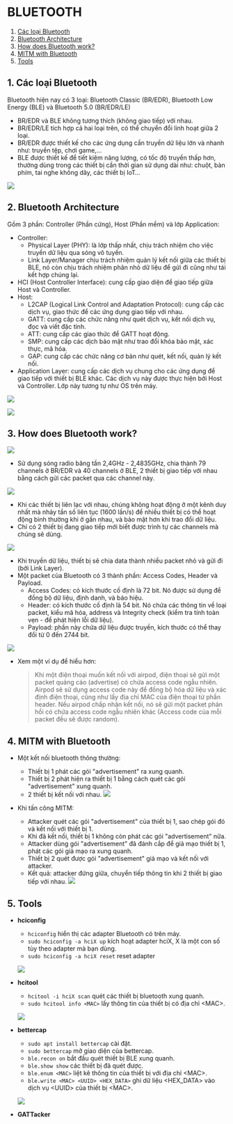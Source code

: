 # BLUETOOTH
1. [Các loại Bluetooth](#c1)
2. [Bluetooth Architecture](#c2)
3. [How does Bluetooth work?](#c3)
4. [MITM with Bluetooth](#c4)
5. [Tools](#c5)
## 1. Các loại Bluetooth<a name="c1"></a>
Bluetooth hiện nay có 3 loại: Bluetooth Classic (BR/EDR), Bluetooth Low Energy (BLE) và Bluetooth 5.0 (BR/EDR/LE)
- BR/EDR và BLE không tương thích (không giao tiếp) với nhau.
- BR/EDR/LE tích hợp cả hai loại trên, có thể chuyển đổi linh hoạt giữa 2 loại.
- BR/EDR được thiết kế cho các ứng dụng cần truyền dữ liệu lớn và nhanh như: truyền tệp, chơi game,…
- BLE được thiết kế để tiết kiệm năng lượng, có tốc độ truyền thấp hơn, thường dùng trong các thiết bị cần thời gian sử dụng dài như: chuột, bàn phím, tai nghe không dây, các thiết bị IoT…

![](img/1.png)

## 2. Bluetooth Architecture<a name="c2"></a>
Gồm 3 phần: Controller (Phần cứng), Host (Phần mềm) và lớp Application:
- Controller:
	- Physical Layer (PHY): là lớp thấp nhất, chịu trách nhiệm cho việc truyền dữ liệu qua sóng vô tuyến.
	- Link Layer/Manager chịu trách nhiệm quản lý kết nối giữa các thiết bị BLE, nó còn chịu trách nhiệm phân nhỏ dữ liệu để gửi đi cũng như tái kết hợp chúng lại.
- HCI (Host Controller Interface): cung cấp giao diện để giao tiếp giữa Host và Controller.
- Host:
	- L2CAP (Logical Link Control and Adaptation Protocol): cung cấp các dịch vụ, giao thức để các ứng dụng giao tiếp với nhau.
	- GATT: cung cấp các chức năng như quét dịch vụ, kết nối dịch vụ, đọc và viết đặc tính.
	- ATT: cung cấp các giao thức để GATT hoạt động.
	- SMP: cung cấp các dịch bảo mật như trao đổi khóa bảo mật, xác thực, mã hóa.
	- GAP: cung cấp các chức năng cơ bản như quét, kết nối, quản lý kết nối.
- Application Layer: cung cấp các dịch vụ chung cho các ứng dụng để giao tiếp với thiết bị BLE khác. Các dịch vụ này được thực hiện bởi Host và Controller. Lớp này tương tự như OS trên máy.

![](img/2.png)

![](img/3.png)

## 3. How does Bluetooth work?<a name="c3"></a>

![](img/4.png)

- Sử dụng sóng radio băng tần 2,4GHz - 2,4835GHz, chia thành 79 channels ở BR/EDR và 40 channels ở BLE, 2 thiết bị giao tiếp với nhau bằng cách gửi các packet qua các channel này.

![](img/5.png)

- Khi các thiết bị liên lạc với nhau, chúng không hoạt động ở một kênh duy nhất mà nhảy tần số liên tục (1600 lần/s) để nhiều thiết bị có thể hoạt động bình thường khi ở gần nhau, và bảo mật hơn khi trao đổi dữ liệu.
- Chỉ có 2 thiết bị đang giao tiếp mới biết được trình tự các channels mà chúng sẽ dùng.

![](img/6.png)

- Khi truyền dữ liệu, thiết bị sẽ chia data thành nhiều packet nhỏ và gửi đi (bởi Link Layer).
- Một packet của Bluetooth có 3 thành phần: Access Codes, Header và Payload.
	- Access Codes: có kích thước cố định là 72 bit. Nó được sử dụng để đồng bộ dữ liệu, định danh, và báo hiệu.
	- Header: có kích thước cố định là 54 bit. Nó chứa các thông tin về loại packet, kiểu mã hóa, address và Integrity check (kiểm tra tính toàn vẹn - để phát hiện lỗi dữ liệu).
	- Payload: phần này chứa dữ liệu được truyền, kích thước có thể thay đổi từ 0 đến 2744 bit.

![](img/7.png)

- Xem một ví dụ để hiểu hơn:
	> Khi một điện thoại muốn kết nối với airpod, điện thoại sẽ gửi một packet quảng cáo (advertise) có chứa access code ngẫu nhiên. Airpod sẽ sử dụng access code này để đồng bộ hóa dữ liệu và xác định điện thoại, cũng như lấy địa chỉ MAC của điện thoại từ phần header. Nếu airpod chấp nhận kết nối, nó sẽ gửi một packet phản hồi có chứa access code ngẫu nhiên khác (Access code của mỗi packet đều sẽ được random).
## 4. MITM with Bluetooth<a name="c4"></a>
- Một kết nối bluetooth thông thường:
  	- Thiết bị 1 phát các gói "advertisement" ra xung quanh.
  	- Thiết bị 2 phát hiện ra thiết bị 1 bằng cách quét các gói "advertisement" xung quanh.
  	- 2 thiết bị kết nối với nhau.
![](img/8.png)

- Khi tấn công MITM:
  	- Attacker quét các gói "advertisement" của thiết bị 1, sao chép gói đó và kết nối với thiết bị 1.
  	- Khi đã kết nối, thiết bị 1 không còn phát các gói "advertisement" nữa.
  	- Attacker dùng gói "advertisement" đã đánh cắp để giả mạo thiết bị 1, phát các gói giả mạo ra xung quanh.
  	- Thiết bị 2 quét được gói "advertisement" giả mạo và kết nối với attacker.
  	- Kết quả: attacker đứng giữa, chuyển tiếp thông tin khi 2 thiết bị giao tiếp với nhau.
![](img/9.png)

## 5. Tools<a name="c5"></a>
- **hciconfig**
	- `hciconfig` hiển thị các adapter Bluetooth có trên máy.
	- `sudo hciconfig -a hciX up` kích hoạt adapter hciX, X là một con số tùy theo adapter mà bạn dùng.
	- `sudo hciconfig -a hciX reset` reset adapter
	
	![](img/10.png)
	
- **hcitool**
	- `hcitool -i hciX scan` quét các thiết bị bluetooth xung quanh.
	- `sudo hcitool info <MAC>` lấy thông tin của thiết bị có địa chỉ \<MAC>.
	
	![](img/11.png)

- **bettercap**
	- `sudo apt install bettercap` cài đặt.
	- `sudo bettercap` mở giao diện của bettercap.
	- `ble.recon on` bắt đầu quét thiết bị BLE xung quanh.
	- `ble.show show` các thiết bị đã quét được.
	- `ble.enum <MAC>` liệt kê thông tin của thiết bị với địa chỉ \<MAC>.
	- `ble.write <MAC> <UUID> <HEX_DATA>` ghi dữ liệu \<HEX_DATA> vào dịch vụ \<UUID> của thiết bị \<MAC>.

	![](img/12.png)
- **GATTacker**

